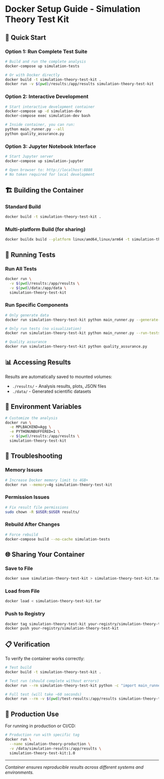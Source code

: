 # Docker Setup Guide - Simulation Theory Test Kit

## 🐳 Quick Start

### Option 1: Run Complete Test Suite
```bash
# Build and run the complete analysis
docker-compose up simulation-tests

# Or with Docker directly
docker build -t simulation-theory-test-kit .
docker run -v $(pwd)/results:/app/results simulation-theory-test-kit
```

### Option 2: Interactive Development
```bash
# Start interactive development container
docker-compose up -d simulation-dev
docker-compose exec simulation-dev bash

# Inside container, you can run:
python main_runner.py --all
python quality_assurance.py
```

### Option 3: Jupyter Notebook Interface
```bash
# Start Jupyter server
docker-compose up simulation-jupyter

# Open browser to: http://localhost:8888
# No token required for local development
```

## 🏗️ Building the Container

### Standard Build
```bash
docker build -t simulation-theory-test-kit .
```

### Multi-platform Build (for sharing)
```bash
docker buildx build --platform linux/amd64,linux/arm64 -t simulation-theory-test-kit .
```

## 🚀 Running Tests

### Run All Tests
```bash
docker run \
  -v $(pwd)/results:/app/results \
  -v $(pwd)/data:/app/data \
  simulation-theory-test-kit
```

### Run Specific Components
```bash
# Only generate data
docker run simulation-theory-test-kit python main_runner.py --generate-data

# Only run tests (no visualization)
docker run simulation-theory-test-kit python main_runner.py --run-tests --no-visualize

# Quality assurance
docker run simulation-theory-test-kit python quality_assurance.py
```

## 📊 Accessing Results

Results are automatically saved to mounted volumes:
- `./results/` - Analysis results, plots, JSON files
- `./data/` - Generated scientific datasets

## 🔧 Environment Variables

```bash
# Customize the analysis
docker run \
  -e MPLBACKEND=Agg \
  -e PYTHONUNBUFFERED=1 \
  -v $(pwd)/results:/app/results \
  simulation-theory-test-kit
```

## 🐛 Troubleshooting

### Memory Issues
```bash
# Increase Docker memory limit to 4GB+
docker run --memory=4g simulation-theory-test-kit
```

### Permission Issues
```bash
# Fix result file permissions
sudo chown -R $USER:$USER results/
```

### Rebuild After Changes
```bash
# Force rebuild
docker-compose build --no-cache simulation-tests
```

## 🌐 Sharing Your Container

### Save to File
```bash
docker save simulation-theory-test-kit > simulation-theory-test-kit.tar
```

### Load from File
```bash
docker load < simulation-theory-test-kit.tar
```

### Push to Registry
```bash
docker tag simulation-theory-test-kit your-registry/simulation-theory-test-kit
docker push your-registry/simulation-theory-test-kit
```

## 📋 Verification

To verify the container works correctly:

```bash
# Test build
docker build -t simulation-theory-test-kit .

# Test run (should complete without errors)
docker run --rm simulation-theory-test-kit python -c "import main_runner; print('✅ Container working!')"

# Full test (will take ~60 seconds)
docker run --rm -v $(pwd)/test-results:/app/results simulation-theory-test-kit
```

## 🎯 Production Use

For running in production or CI/CD:

```bash
# Production run with specific tag
docker run \
  --name simulation-theory-production \
  -v /data/simulation-results:/app/results \
  simulation-theory-test-kit:1.0
```

---
*Container ensures reproducible results across different systems and environments.*
